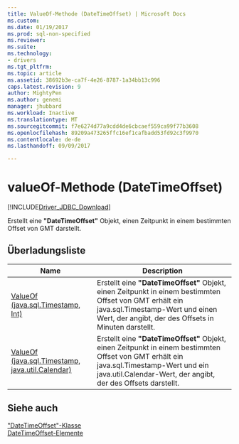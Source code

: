 ```yaml
---
title: ValueOf-Methode (DateTimeOffset) | Microsoft Docs
ms.custom: 
ms.date: 01/19/2017
ms.prod: sql-non-specified
ms.reviewer: 
ms.suite: 
ms.technology:
- drivers
ms.tgt_pltfrm: 
ms.topic: article
ms.assetid: 38692b3e-ca7f-4e26-8787-1a34bb13c996
caps.latest.revision: 9
author: MightyPen
ms.author: genemi
manager: jhubbard
ms.workload: Inactive
ms.translationtype: MT
ms.sourcegitcommit: f7e6274d77a9cdd4de6cbcaef559ca99f77b3608
ms.openlocfilehash: 89209a473265ffc16ef1cafbadd53fd92c3f9970
ms.contentlocale: de-de
ms.lasthandoff: 09/09/2017

---
```

# <a name="valueof-method-datetimeoffset"></a>valueOf-Methode (DateTimeOffset)
[!INCLUDE[Driver_JDBC_Download](../../../includes/driver_jdbc_download.md)]

  Erstellt eine **"DateTimeOffset"** Objekt, einen Zeitpunkt in einem bestimmten Offset von GMT darstellt.  
  
## <a name="overload-list"></a>Überladungsliste  
  
|Name|Description|  
|----------|-----------------|  
|[ValueOf (java.sql.Timestamp, Int)](../../../connect/jdbc/reference/valueof-method-java-sql-timestamp-int.md)|Erstellt eine **"DateTimeOffset"** Objekt, einen Zeitpunkt in einem bestimmten Offset von GMT erhält ein java.sql.Timestamp-Wert und einen Wert, der angibt, der des Offsets in Minuten darstellt.|  
|[ValueOf (java.sql.Timestamp, java.util.Calendar)](../../../connect/jdbc/reference/valueof-method-java-sql-timestamp-java-util-calendar.md)|Erstellt eine **"DateTimeOffset"** Objekt, einen Zeitpunkt in einem bestimmten Offset von GMT erhält ein java.sql.Timestamp-Wert und ein java.util.Calendar-Wert, der angibt, der des Offsets darstellt.|  
  
## <a name="see-also"></a>Siehe auch  
 ["DateTimeOffset"-Klasse](../../../connect/jdbc/reference/datetimeoffset-class.md)   
 [DateTimeOffset-Elemente](../../../connect/jdbc/reference/datetimeoffset-members.md)  
  
  


